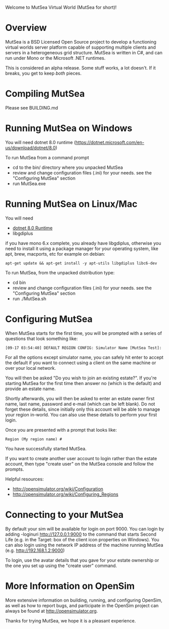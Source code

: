 Welcome to MutSea Virtual World (MutSea for short)!

# Overview

MutSea is a BSD Licensed Open Source project to develop a functioning
virtual worlds server platform capable of supporting multiple clients
and servers in a heterogeneous grid structure. MutSea is written in
C#, and can run under Mono or the Microsoft .NET runtimes.

This is considered an alpha release.  Some stuff works, a lot doesn't.
If it breaks, you get to keep *both* pieces.

# Compiling MutSea

Please see BUILDING.md

# Running MutSea on Windows

You will need dotnet 8.0 runtime (https://dotnet.microsoft.com/en-us/download/dotnet/8.0)


To run MutSea from a command prompt

 * cd to the bin/ directory where you unpacked MutSea
 * review and change configuration files (.ini) for your needs. see the "Configuring MutSea" section
 * run MutSea.exe


# Running MutSea on Linux/Mac

You will need

 * [dotnet 8.0 Runtime](https://dotnet.microsoft.com/en-us/download/dotnet/8.0)
 * libgdiplus 
 
 if you have mono 6.x complete, you already have libgdiplus, otherwise you need to install it
 using a package manager for your operating system, like apt, brew, macports, etc
 for example on debian:
 
 `apt-get update && apt-get install -y apt-utils libgdiplus libc6-dev`
 
To run MutSea, from the unpacked distribution type:

 * cd bin
 * review and change configuration files (.ini) for your needs. see the "Configuring MutSea" section
 * run ./MutSea.sh


# Configuring MutSea

When MutSea starts for the first time, you will be prompted with a
series of questions that look something like:

	[09-17 03:54:40] DEFAULT REGION CONFIG: Simulator Name [MutSea Test]:

For all the options except simulator name, you can safely hit enter to accept
the default if you want to connect using a client on the same machine or over
your local network.

You will then be asked "Do you wish to join an existing estate?".  If you're
starting MutSea for the first time then answer no (which is the default) and
provide an estate name.

Shortly afterwards, you will then be asked to enter an estate owner first name,
last name, password and e-mail (which can be left blank).  Do not forget these
details, since initially only this account will be able to manage your region
in-world.  You can also use these details to perform your first login.

Once you are presented with a prompt that looks like:

	Region (My region name) #

You have successfully started MutSea.

If you want to create another user account to login rather than the estate
account, then type "create user" on the MutSea console and follow the prompts.

Helpful resources:
 * http://opensimulator.org/wiki/Configuration
 * http://opensimulator.org/wiki/Configuring_Regions

# Connecting to your MutSea

By default your sim will be available for login on port 9000.  You can login by
adding -loginuri http://127.0.0.1:9000 to the command that starts Second Life
(e.g. in the Target: box of the client icon properties on Windows).  You can
also login using the network IP address of the machine running MutSea (e.g.
http://192.168.1.2:9000)

To login, use the avatar details that you gave for your estate ownership or the
one you set up using the "create user" command.


# More Information on OpenSim

More extensive information on building, running, and configuring
OpenSim, as well as how to report bugs, and participate in the OpenSim
project can always be found at http://opensimulator.org.

Thanks for trying MutSea, we hope it is a pleasant experience.

